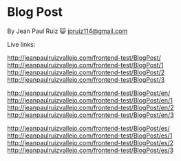 # Blog Post

By Jean Paul Ruiz :smiley_cat: <jpruiz114@gmail.com>

Live links:

http://jeanpaulruizvallejo.com/frontend-test/BlogPost/
http://jeanpaulruizvallejo.com/frontend-test/BlogPost/1
http://jeanpaulruizvallejo.com/frontend-test/BlogPost/2
http://jeanpaulruizvallejo.com/frontend-test/BlogPost/3

http://jeanpaulruizvallejo.com/frontend-test/BlogPost/en/
http://jeanpaulruizvallejo.com/frontend-test/BlogPost/en/1
http://jeanpaulruizvallejo.com/frontend-test/BlogPost/en/2
http://jeanpaulruizvallejo.com/frontend-test/BlogPost/en/3

http://jeanpaulruizvallejo.com/frontend-test/BlogPost/es/
http://jeanpaulruizvallejo.com/frontend-test/BlogPost/es/1
http://jeanpaulruizvallejo.com/frontend-test/BlogPost/es/2
http://jeanpaulruizvallejo.com/frontend-test/BlogPost/es/3

